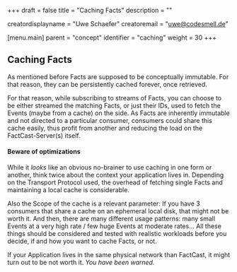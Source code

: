 +++
draft = false
title = "Caching Facts"
description = ""

creatordisplayname = "Uwe Schaefer"
creatoremail = "uwe@codesmell.de"

[menu.main]
parent = "concept"
identifier = "caching"
weight = 30
+++

## Caching Facts

As mentioned before Facts are supposed to be conceptually immutable. For that reason, they can be persistently cached forever, once retrieved.

For that reason, while subscribing to streams of Facts, you can choose to be either streamed the matching Facts, or just their IDs, used to fetch the Events (maybe from a cache) on the side. As Facts are inherently immutable and not directed to a particular consumer, consumers could share this cache easily, thus profit from another and reducing the load on the FactCast-Server(s) itself. 

#### Beware of optimizations

While it *looks* like an obvious no-brainer to use caching in one form or another, think twice about the context your application lives in. Depending on the Transport Protocol used, the overhead of fetching single Facts and maintaining a local cache is considerable.

Also the Scope of the cache is a relevant parameter: If you have 3 consumers that share a cache on an ephemeral local disk, that might not be worth it. And then, there are many different usage patterns: many small Events at a very high rate / few huge Events at moderate rates... All these things should be considered and tested with realistic workloads before you decide, if and how you want to cache Facts, or not.

If your Application lives in the same physical network than FactCast, it might turn out to be not worth it. *You have been warned.*

 

